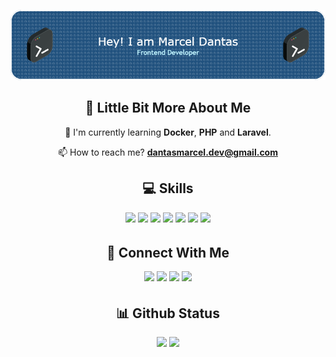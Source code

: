 ![Header](./github-header-image.png)


<center><h2> 💫 Little Bit More About Me </center>

<p style= "text-align: center">🌱 I'm currently learning  <b>Docker</b>, <b>PHP</b> and <b>Laravel</b>.</p>
<p style= "text-align: center">📫 How to reach me? <b><a href = "mailto: dantasmarcel.dev@gmail.com">dantasmarcel.dev@gmail.com</a></b>
<!-- <p>🔭 I'm currently working on fdg</p>
<p>👯 I want to collaborate on ggh</p>
<p>🙏 I'm looking for help with ht</p> -->
<!-- <p>💬 Ask me about hd</p>
<p>I regularly write articles on <a href="fd">gdf</a></p>
<p>All of my projects are available at <a href="dgbb">bdb</a></p>
<p>Know about my experiences <a href="dgb">here</a></p>
<p>⚡ Fun Fact: dgbd</p> -->

<center><h2> 💻 Skills </center>
<p style= "text-align: center">
<img src="https://img.shields.io/badge/html5-%23E34F26.svg?style=for-the-badge&logo=html5&logoColor=white" style="margin-bottom: 4px;" height="30px">
<img src="https://img.shields.io/badge/css3-%231572B6.svg?style=for-the-badge&logo=css3&logoColor=white" style="margin-bottom: 4px;" height="30px">
<img src="https://img.shields.io/badge/bootstrap-%23563D7C.svg?style=for-the-badge&logo=bootstrap&logoColor=white" style="margin-bottom: 4px;" height="30px">
<img src="https://img.shields.io/badge/git-%23F05033.svg?style=for-the-badge&logo=git&logoColor=white" style="margin-bottom: 4px;" height="30px">
<img src="https://img.shields.io/badge/Linux-FCC624?style=for-the-badge&logo=linux&logoColor=black" style="margin-bottom: 4px;" height="30px">
<img src="https://img.shields.io/badge/javascript-%23323330.svg?style=for-the-badge&logo=javascript&logoColor=%23F7DF1E" style="margin-bottom: 4px;" height="30px">
<img src="https://img.shields.io/badge/react-%2320232a.svg?style=for-the-badge&logo=react&logoColor=%2361DAFB" style="margin-bottom: 4px;" height="30px">
<!-- <img src="https://img.shields.io/badge/python-3670A0?style=for-the-badge&logo=python&logoColor=ffdd54" style="margin-bottom: 4px;" height="30px"> -->
<!-- <img src="https://img.shields.io/badge/typescript-%23007ACC.svg?style=for-the-badge&logo=typescript&logoColor=white" style="margin-bottom: 4px;" height="30px"> -->
<!-- <img src="https://img.shields.io/badge/php-%23777BB4.svg?style=for-the-badge&logo=php&logoColor=white" style="margin-bottom: 4px;" height="30px"> -->
<!-- <img src="https://img.shields.io/badge/react_native-%2320232a.svg?style=for-the-badge&logo=react&logoColor=%2361DAFB" style="margin-bottom: 4px;" height="30px"> -->
<!-- <img src="https://img.shields.io/badge/tailwindcss-%2338B2AC.svg?style=for-the-badge&logo=tailwind-css&logoColor=white" style="margin-bottom: 4px;" height="30px"> -->
<!-- <img src="https://img.shields.io/badge/node.js-6DA55F?style=for-the-badge&logo=node.js&logoColor=white" style="margin-bottom: 4px;" height="30px"> -->
</p>

<center><h2> 👥 Connect With Me </center>
<p style= "text-align: center">
<a href="https://www.instagram.com/allefmarcel.dev"><img src="https://img.shields.io/badge/Instagram-%23E4405F.svg?style=for-the-badge&logo=Instagram&logoColor=white" style="margin-bottom: 4px;" height="30px" target="_blank"></a>
<a href="https://linkedin.com/in/https://www.linkedin.com/in/dantasmarcel/"><img src="https://img.shields.io/badge/linkedin-%230077B5.svg?style=for-the-badge&logo=linkedin&logoColor=white" style="margin-bottom: 4px;" height="30px" target="_blank"></a>
<a href="https://codepen.io/marceldantas"><img src="https://img.shields.io/badge/Codepen-000000?style=for-the-badge&logo=codepen&logoColor=white" style="margin-bottom: 4px;" height="30px" target="_blank"></a>
<a href="https://www.hackerrank.com/allefmarcel_dev"><img src="https://img.shields.io/badge/-Hackerrank-2EC866?style=for-the-badge&logo=HackerRank&logoColor=white" style="margin-bottom: 4px;" height="30px" target="_blank"></a>
</p>

<center><h2> 📊 Github Status </center>

<p style= "text-align: center">
  <img style="width: 49%" src="https://github-readme-stats.vercel.app/api?username=marceldantas&show_icons=true">
  <img style="width: 48%" src="https://github-readme-stats.vercel.app/api/top-langs/?username=marceldantas&layout=compact">
</p>

<!-- <p><img src="https://github-readme-streak-stats.herokuapp.com/?user=marceldantas"><p> -->
